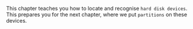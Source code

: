 This chapter teaches you how to locate and recognise
`hard disk devices`. This prepares you for the next chapter, where we
put `partitions` on these devices.

